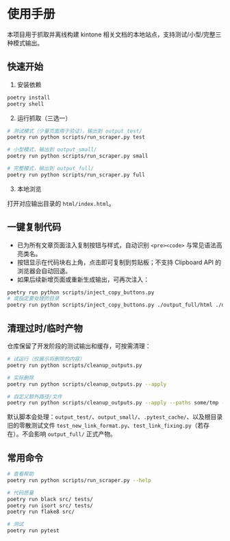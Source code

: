 # 使用手册

本项目用于抓取并离线构建 kintone 相关文档的本地站点，支持测试/小型/完整三种模式输出。

## 快速开始

1) 安装依赖

```bash
poetry install
poetry shell
```

2) 运行抓取（三选一）

```bash
# 测试模式（少量页面用于验证），输出到 output_test/
poetry run python scripts/run_scraper.py test

# 小型模式，输出到 output_small/
poetry run python scripts/run_scraper.py small

# 完整模式，输出到 output_full/
poetry run python scripts/run_scraper.py full
```

3) 本地浏览

打开对应输出目录的 `html/index.html`。

## 一键复制代码

- 已为所有文章页面注入复制按钮与样式，自动识别 `<pre><code>` 与常见语法高亮类名。
- 按钮显示在代码块右上角，点击即可复制到剪贴板；不支持 Clipboard API 的浏览器会自动回退。
- 如果后续新增页面或重新生成输出，可再次注入：

```bash
poetry run python scripts/inject_copy_buttons.py
# 或指定要处理的目录
poetry run python scripts/inject_copy_buttons.py ./output_full/html ./output/html
```

## 清理过时/临时产物

仓库保留了开发阶段的测试输出和缓存，可按需清理：

```bash
# 试运行（仅展示将删除的内容）
poetry run python scripts/cleanup_outputs.py

# 实际删除
poetry run python scripts/cleanup_outputs.py --apply

# 自定义额外路径/文件
poetry run python scripts/cleanup_outputs.py --apply --paths some/tmp --files tmp.txt
```

默认脚本会处理：`output_test/`、`output_small/`、`.pytest_cache/`、以及根目录旧的零散测试文件 `test_new_link_format.py`、`test_link_fixing.py`（若存在）。不会影响 `output_full/` 正式产物。

## 常用命令

```bash
# 查看帮助
poetry run python scripts/run_scraper.py --help

# 代码质量
poetry run black src/ tests/
poetry run isort src/ tests/
poetry run flake8 src/

# 测试
poetry run pytest
```

